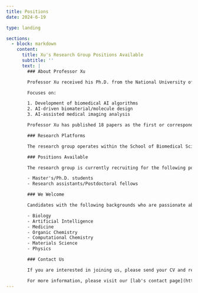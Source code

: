 ```yaml
---
title: Positions
date: 2024-6-19

type: landing

sections:
  - block: markdown
    content:
      title: Xu's Research Group Positions Available
      subtitle: ''
      text: |
        ### About Professor Xu

        Professor Xu received his Ph.D. from the National University of Singapore in 2020 and continued his postdoctoral research there from 2020 to 2022. In 2022, he joined the School of Biomedical Sciences and Engineering at South China University of Technology as a professor and Ph.D. advisor. Professor Xu currently leads several national-level youth talent projects, National Natural Science Foundation of China (NSFC) grants, and key sub-projects under the Ministry of Science and Technology.

        Focuses on:

        1. Development of biomedical AI algorithms
        2. AI-driven biomaterial/molecule design
        3. AI-assisted medical imaging analysis

        Professor Xu has published 18 papers as the first or corresponding author, including high-impact papers in journals such as J Am Chem Soc, Angew Chem Int Ed, and Adv Mater. His work has been cited over 7,000 times, with an H-index of 43.

        ### Research Platforms

        The research group operates within the School of Biomedical Sciences and Engineering at South China University of Technology and the National Engineering Research Center for Tissue Restoration and Reconstruction. The group aims to conduct cutting-edge research at the intersection of chemistry, medicine, biology, materials science, and artificial intelligence.

        ### Positions Available

        The research group is currently recruiting for the following positions:

        - Master's/Ph.D. students
        - Research assistants/Postdoctoral fellows

        ### We Welcome

        Candidates with the following backgrounds who are passionate about research:

        - Biology
        - Artificial Intelligence
        - Medicine
        - Organic Chemistry
        - Computational Chemistry
        - Materials Science
        - Physics

        ### Contact Us

        If you are interested in joining us, please send your CV and relevant materials to [xusd@scut.edu.cn](mailto:xusd@scut.edu.cn). We look forward to your application and to advancing biomedical and AI research together!

        For more information, please visit our [lab's contact page](https://dcorvod.github.io/contact/)
---
```

